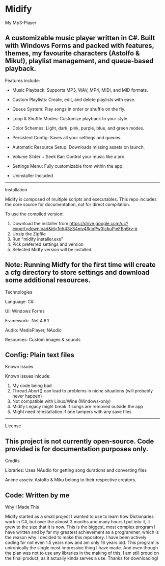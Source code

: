 # Midify
My Mp3-Player

A customizable music player written in C#. Built with Windows Forms and packed with features, themes, my favourite characters (Astolfo & Miku!), playlist management, and queue-based playback.
------------------------------------------------------------------
Features include:

- Music Playback: Supports MP3, WAV, MP4, MIDI, and MID formats.

- Custom Playlists: Create, edit, and delete playlists with ease.

- Queue System: Play songs in order or shuffle on the fly.

- Loop & Shuffle Modes: Customize playback to your style.

- Color Schemes: Light, dark, pink, purple, blue, and green modes.
 
- Persistent Config: Saves all your settings and queues.

- Automatic Resource Setup: Downloads missing assets on launch.

- Volume Slider + Seek Bar: Control your music like a pro.

- Settings Menu: Fully customizable from within the app.

- Uninstaller Included
------------------------------------------------------------------
Installation

Midify is composed of multiple scripts and executables. 
This repo includes the core source for documentation, not for direct compilation.

To use the compiled version:

1. Download the installer from https://drive.google.com/uc?export=download&id=1oh43zS4my4fkIqPw3lcbuPieFBn6rv-q
2. Unzip the Zipfile
3. Run "midify installer.exe"
4. Pick preferred settings and version
5. Selected Midfy version will be installed

Note: Running Midfy for the first time will create a cfg directory to store settings and download some additional resources.
------------------------------------------------------------------
Technologies

Language: C#

UI: Windows Forms

Framework: .Net 4.8.1

Audio: MediaPlayer, NAudio

Resources: Custom images & sounds

Config: Plain text files
------------------------------------------------------------------
Known issues

Known issues inlcude:
1. My code being bad
2. Thread.Abort() can lead to problems in niche situations (will probably never happen)
3. Not compatible with Linux/Wine (Windows-only)
4. Midify Legacy might break if songs are removed outside the app
5. Might need reinstallation if one tampers with any save files
------------------------------------------------------------------
License

This project is not currently open-source. Code provided is for documentation purposes only.
------------------------------------------------------------------
Credits

Libraries: Uses NAudio for getting song durations and converting files

Anime assets: Astolfo & Miku belong to their respective creators.

Code: Written by me
------------------------------------------------------------------
Why I Made This

Midify started as a small project I wanted to use to learn how Dictionaries work in C#,
but over the almost 3 months and many hours I put into it, it grew to the size that it is now.
This is the biggest, most complex program I have written and by far my greatest achievement as a programmer,
which is the reason why I decided to make this repository. I have been actively coding for not even 1.5 years
now and am only 16 years old. This program is unironically the single most impressive thing I have made.
And even though the plan was not to use any libraries in the making of this, I am still proud on the final 
product, as it actually kinda serves a use. 
Thanks for downloading!
